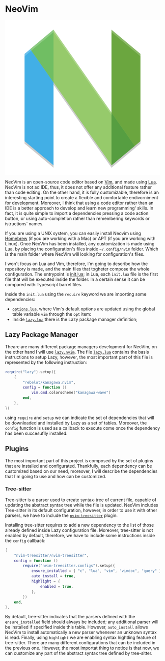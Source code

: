 # NeoVim

<div style="display: flex; flex-direction: row; justify-content: center; align-items: center">
    <img src="./assets/NeoVim.png" alt="NeoVim Logo" style="width: 100%"/>
</div>

NeoVim is an open-source code editor based on [Vim](https://www.vim.org/), and made using [Lua](https://www.lua.org/). NeoVim is not ad IDE, thus, it does not offer any additional feature rather than code editing. On the other hand, it is fully customizable, therefore is an interesting starting point to create a flexible and comfortable endivorniment for development. Moreover, I think that using a code editor rather than an IDE is a better approach to develop and learn new programming' skills. In fact, it is quite simple to import a dependencies pressing a code action button, or using auto-completion rather than remembering keywords or istructions' names. 

If you are using a UNIX system, you can easily install Neovim using [Homebrew](https://brew.sh/) (if you are working with a Mac) or APT (if you are working with Linux). Once NeoVim has been installed, any customization is made using Lua, by placing the configuration's files inside `~/.config/nvim` folder. Which is the main folder where NeoVim will looking for configuration's files.  

I won't focus on Lua and Vim, therefore, I'm going to describe how the repository is made, and the main files that togheter compose the whole configuration. The entrypoint is [init.lua](.init.lua); in Lua, each `init.lua` file is the first file that will be executed inside the folder. In a certain sense it can be compared with Typescript barrel files. 

Inside the `init.lua` using the `require` keyword we are importing some dependencies: 
* [`options.lua`](./lua/core/options.lua), where Vim's default options are updated using the global table variable `vim` through the `opt` item:
* Inside [`lazy.lua`](./lua/code/lazy.lua) there is the Lazy package manager definition;

## Lazy Package Manager

Theare are many different package managers development for NeoVim, on the other hand I will use [`lazy.nvim`](https://github.com/folke/lazy.nvim). The file [`lazy.lua`](./lua/core/lazy.lua) contains the basis instructions to setup Lazy, however, the most important part of this file is represented by the following instruction:

```lua
require("lazy").setup({
    { 
        "rebelot/kanagawa.nvim",
        config = function ()
            vim.cmd.colorscheme("kanagawa-wave")
        end,
    },
})
```

using `require` and `setup` we can indicate the set of dependencies that will be downloaded and installed by Lazy as a set of tables. Moreover, the `config` function is used as a callback to execute come once the dependency has been succesuflly installed.

## Plugins

The most important part of this project is composed by the set of plugins that are installed and configurated. Thankfully, each dependency can be customized based on our need, moreover, I will describe the dependencies that I'm going to use and how can be customized.

### Tree-sitter

Tree-sitter is a parser used to create syntax-tree of current file, capable of updating the abstract syntax tree while the file is updated. NeoVim includes Tree-sitter in its default configuration, however, in order to use it with other parsers, we have to include the [`nvim-treesitter`](https://github.com/nvim-treesitter/nvim-treesitter) plugin. 

Installing tree-sitter requires to add a new dependency to the list of those already defined inside Lazy configuration file. Moreover, tree-sitter is not enabled by default, therefore, we have to include some instructions inside the `config` callback:

```lua
{
    "nvim-treesitter/nvim-treesitter",
    config = function ()
        require("nvim-treesitter.configs").setup({
            ensure_installed = { "c", "lua", "vim", "vimdoc", "query" },
            auto_install = true,
            highlight = {
                enabled = true,
            },
        })
    end,
},
```

By default, tree-sitter indicates that the parsers defined with the `ensure_installed` field should always be included; any additional parser will be installed if specified inside this table. However, `auto_install` allows NeoVim to install automatically a new parser whenever an unknown syntax is read. Finally, using `highlight` we are enabling syntax hightling feature of tree-sitter. There are many different configurations that can be included in the previous one. However, the most importat thing to notice is that now, we can customize any part of the abstract syntax tree defined by tree-sitter.
